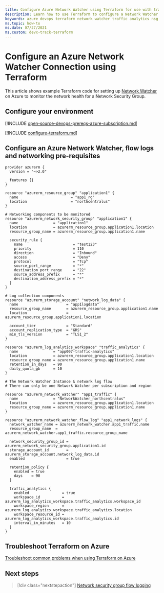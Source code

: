 ```yaml
---
title: Configure Azure Network Watcher using Terraform for use with traffic analytics
description: Learn how to use Terraform to configure a Network Watcher and NSG flow logs in Azure.
keywords: azure devops terraform network watcher traffic analytics nsg
ms.topic: how-to
ms.date: 07/27/2021
ms.custom: devx-track-terraform
---
```


# Configure an Azure Network Watcher Connection using Terraform

This article shows example Terraform code for setting up [Network Watcher](/azure/network-watcher/network-watcher-monitoring-overview) on Azure to monitor the network health for a Network Security Group.

## Configure your environment

[!INCLUDE [open-source-devops-prereqs-azure-subscription.md](../includes/open-source-devops-prereqs-azure-subscription.md)]

[!INCLUDE [configure-terraform.md](includes/configure-terraform.md)]

## Configure an Azure Network Watcher, flow logs and networking pre-requisites 

```hcl
provider azurerm {
  version = "~>2.0"

  features {}
}

resource "azurerm_resource_group" "application1" {
  name                        = "app1_rg"
  location                    = "northcentralus"
}

# Networking components to be monitored
resource "azurerm_network_security_group" "application1" {
  name                = "application1"
  location            = azurerm_resource_group.application1.location
  resource_group_name = azurerm_resource_group.application1.name

  security_rule {
    name                       = "test123"
    priority                   = 110
    direction                  = "Inbound"
    access                     = "Deny"
    protocol                   = "Tcp"
    source_port_range          = "*"
    destination_port_range     = "22"
    source_address_prefix      = "*"
    destination_address_prefix = "*"
  }
}

# Log collection components
resource "azurerm_storage_account" "network_log_data" {
  name                      = "app1logdata"
  resource_group_name       = azurerm_resource_group.application1.name
  location                  = azurerm_resource_group.application1.location

  account_tier              = "Standard"
  account_replication_type  = "GRS"
  min_tls_version           = "TLS1_2"
}

resource "azurerm_log_analytics_workspace" "traffic_analytics" {
  name                = "app007-traffic-analytics"
  location            = azurerm_resource_group.application1.location
  resource_group_name = azurerm_resource_group.application1.name
  retention_in_days   = 90
  daily_quota_gb      = 10
}

# The Network Watcher Instance & network log flow
# There can only be one Network Watcher per subscription and region

resource "azurerm_network_watcher" "app1_traffic" {
  name                = "NetworkWatcher_northcentralus"
  location            = azurerm_resource_group.application1.location
  resource_group_name = azurerm_resource_group.application1.name
}

resource "azurerm_network_watcher_flow_log" "app1_network_logs" {
  network_watcher_name = azurerm_network_watcher.app1_traffic.name
  resource_group_name  = azurerm_network_watcher.app1_traffic.resource_group_name

  network_security_group_id = azurerm_network_security_group.application1.id
  storage_account_id        = azurerm_storage_account.network_log_data.id
  enabled                   = true

  retention_policy {
    enabled = true
    days    = 90
  }

  traffic_analytics {
    enabled               = true
    workspace_id          = azurerm_log_analytics_workspace.traffic_analytics.workspace_id
    workspace_region      = azurerm_log_analytics_workspace.traffic_analytics.location
    workspace_resource_id = azurerm_log_analytics_workspace.traffic_analytics.id
    interval_in_minutes   = 10
  }
}
```

## Troubleshoot Terraform on Azure

[Troubleshoot common problems when using Terraform on Azure](troubleshoot.md)

## Next steps

> [!div class="nextstepaction"] 
> [Network security group flow logging](/azure/network-watcher/network-watcher-nsg-flow-logging-overview)
